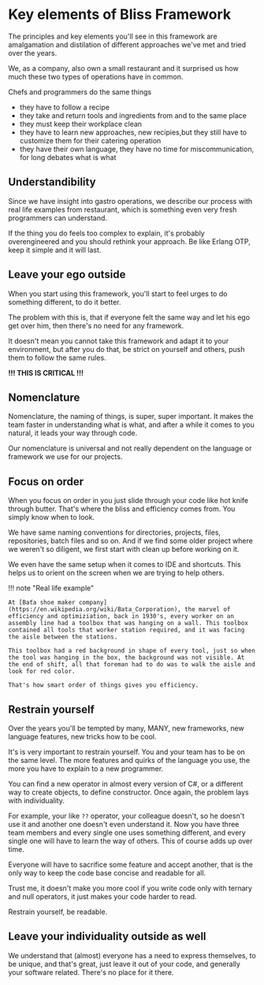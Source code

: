 # Key elements of Bliss Framework

The principles and key elements you'll see in this framework are amalgamation and distilation of different approaches we've met and tried over the years.

We, as a company, also own a small restaurant and it surprised us how much these two types of operations have in common. 

Chefs and programmers do the same things

- they have to follow a recipe
- they take and return tools and ingredients from and to the same place
- they must keep their workplace clean
- they have to learn new approaches, new recipies,but they still have to customize them for their catering operation
- they have their own language, they have no time for miscommunication, for long debates what is what

## Understandibility

Since we have insight into gastro operations, we describe our process with real life examples from restaurant, which is something even very fresh programmers can understand.

If the thing you do feels too complex to explain, it's probably overengineered and you should rethink your approach. Be like Erlang OTP, keep it simple and it will last.

## Leave your ego outside

When you start using this framework, you'll start to feel urges to do something different, to do it better.

The problem with this is, that if everyone felt the same way and let his ego get over him, then there's no need for any framework.

It doesn't mean you cannot take this framework and adapt it to your environment, but after you do that, be strict on yourself and others, push them to follow the same rules.

__!!! THIS IS CRITICAL !!!__

## Nomenclature

Nomenclature, the naming of things, is super, super important. 
It makes the team faster in understanding what is what, and after a while it comes to you natural, it leads your way through code.

Our nomenclature is universal and not really dependent on the language or framework we use for our projects.

## Focus on order

When you focus on order in you just slide through your code like hot knife through butter. That's where the bliss and efficiency comes from. You simply know when to look.

We have same naming conventions for directories, projects, files, repositories, batch files and so on. And if we find some older project where we weren't so diligent, we first start with clean up before working on it.

We even have the same setup when it comes to IDE and shortcuts. This helps us to orient on the screen when we are trying to help others.

!!! note "Real life example"

    At [Baťa shoe maker company](https://en.wikipedia.org/wiki/Bata_Corporation), the marvel of efficiency and optimiziation, back in 1930's, every worker on an assembly line had a toolbox that was hanging on a wall. This toolbox contained all tools that worker station required, and it was facing the aisle between the stations. 
    
    This toolbox had a red background in shape of every tool, just so when the tool was hanging in the box, the background was not visible. At the end of shift, all that foreman had to do was to walk the aisle and look for red color.

    That's how smart order of things gives you efficiency.

## Restrain yourself

Over the years you'll be tempted by many, MANY, new frameworks, new language features, new tricks how to be cool.

It's is very important to restrain yourself. You and your team has to be on the same level. The more features and quirks of the language you use, the more you have to explain to a new programmer.

You can find a new operator in almost every version of C#, or a different way to create objects, to define constructor. Once again, the problem lays with individuality.

For example, your like `??` operator, your colleague doesn't, so he doesn't use it and another one doesn't even understand it. Now you have three team members and every single one uses something different, and every single one will have to learn the way of others. This of course adds up over time. 

Everyone will have to sacrifice some feature and accept another, that is the only way to keep the code base concise and readable for all.

Trust me, it doesn't make you more cool if you write code only with ternary and null operators, it just makes your code harder to read. 

Restrain yourself, be readable.


## Leave your individuality outside as well

We understand that (almost) everyone has a need to express themselves, to be unique, and that's great, just leave it out of your code, and generally your software related. There's no place for it there.
